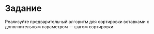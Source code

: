 # Задание

Реализуйте предварительный алгоритм для сортировки вставками с дополнительным параметром -- шагом сортировки